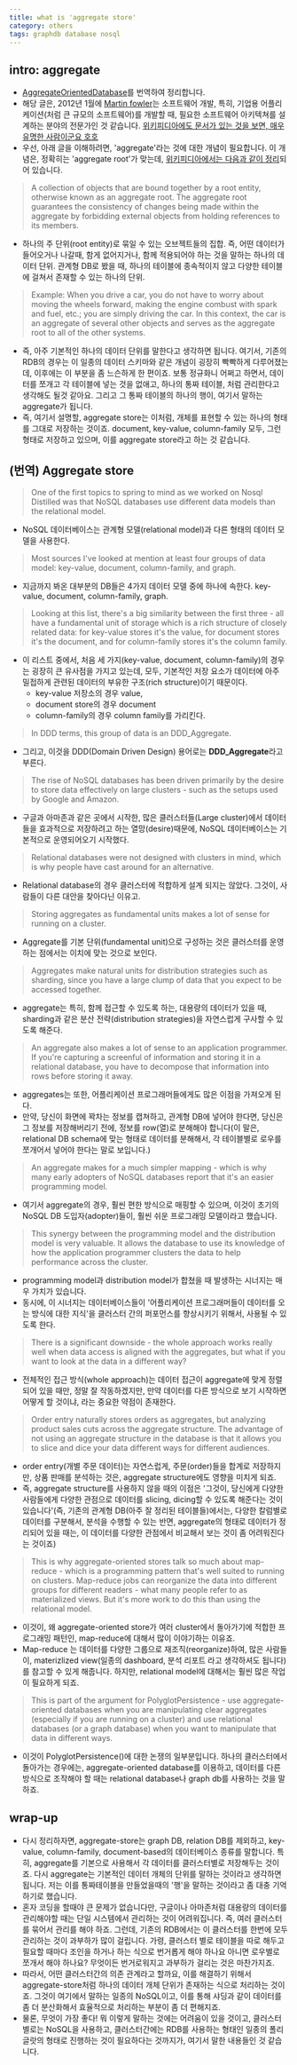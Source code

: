 ```yaml
---
title: what is 'aggregate store'
category: others
tags: graphdb database nosql 
---
```


## intro: aggregate

- [AggregateOrientedDatabase](https://martinfowler.com/bliki/AggregateOrientedDatabase.html)를 번역하여 정리합니다.
- 해당 글은, 2012년 1월에 [Martin fowler](https://martinfowler.com/aboutMe.html)는 소프트웨어 개발, 특히, 기업용 어플리케이션(처럼 큰 규모의 소프트웨어)를 개발할 때, 필요한 소프트웨어 아키텍쳐를 설계하는 분야의 전문가인 것 같습니다. [위키피디아에도 문서가 있는 것을 보면, 매우 유명한 사람이군요 호호](https://en.wikipedia.org/wiki/Martin_Fowler_(software_engineer))
- 우선, 아래 글을 이해하려면, 'aggregate'라는 것에 대한 개념이 필요합니다. 이 개념은, 정확히는 'aggregate root'가 맞는데, [위키피디아에서는 다음과 같이 정리](https://en.wikipedia.org/wiki/Domain-driven_design#aggregate_root)되어 있습니다.

> A collection of objects that are bound together by a root entity, otherwise known as an aggregate root. The aggregate root guarantees the consistency of changes being made within the aggregate by forbidding external objects from holding references to its members.
- 하나의 주 단위(root entity)로 묶일 수 있는 오브젝트들의 집합. 즉, 어떤 데이터가 들어오거나 나갈때, 함게 없어지거나, 함께 적용되어야 하는 것을 말하는 하나의 데이터 단위. 관계형 DB로 봤을 때, 하나의 테이블에 종속적이지 않고 다양한 테이블에 걸쳐서 존재할 수 있는 하나의 단위.

> Example: When you drive a car, you do not have to worry about moving the wheels forward, making the engine combust with spark and fuel, etc.; you are simply driving the car. In this context, the car is an aggregate of several other objects and serves as the aggregate root to all of the other systems.

- 즉, 아주 기본적인 하나의 데이터 단위를 말한다고 생각하면 됩니다. 여기서, 기존의 RDB의 경우는 이 일종의 데이터 스키마와 같은 개념이 굉장히 빡빡하게 다루어졌는데, 이후에는 이 부분을 좀 느슨하게 한 편이죠. 보통 정규화니 어쩌고 하면서, 데이터를 쪼개고 각 테이블에 넣는 것을 없애고, 하나의 통짜 테이블, 처럼 관리한다고 생각해도 될것 같아요. 그리고 그 통짜 테이블의 하나의 행이, 여기서 말하는 aggregate가 됩니다.
- 즉, 여기서 설명할, aggregate store는 이처럼, 개체를 표현할 수 있는 하나의 형태를 그대로 저장하는 것이죠. document, key-value, column-family 모두, 그런 형태로 저장하고 있으며, 이를 aggregate store라고 하는 것 같습니다.


## (번역) Aggregate store

> One of the first topics to spring to mind as we worked on Nosql Distilled was that NoSQL databases use different data models than the relational model. 
- NoSQL 데이터베이스는 관계형 모델(relational model)과 다른 형태의 데이터 모델을 사용한다.

> Most sources I've looked at mention at least four groups of data model: key-value, document, column-family, and graph. 
- 지금까지 봐온 대부분의 DB들은 4가지 데이터 모델 중에 하나에 속한다. key-value, document, column-family, graph.

> Looking at this list, there's a big similarity between the first three - all have a fundamental unit of storage which is a rich structure of closely related data: for key-value stores it's the value, for document stores it's the document, and for column-family stores it's the column family. 
- 이 리스트 중에서, 처음 세 가지(key-value, document, column-family)의 경우는 굉장히 큰 유사점을 가지고 있는데, 모두, 기본적인 저장 요소가 데이터에 아주 밀접하게 관련된 데이터의 부유한 구조(rich structure)이기 때문이다. 
    - key-value 저장소의 경우 value, 
    - document store의 경우 document
    - column-family의 경우 column family를 가리킨다. 

> In DDD terms, this group of data is an DDD_Aggregate.
- 그리고, 이것을 DDD(Domain Driven Design) 용어로는 **DDD_Aggregate**라고 부른다.

> The rise of NoSQL databases has been driven primarily by the desire to store data effectively on large clusters - such as the setups used by Google and Amazon. 
- 구글과 아마존과 같은 곳에서 시작한, 많은 클러스터들(Large cluster)에서 데이터들을 효과적으로 저장하려고 하는 열망(desire)때문에, NoSQL 데이터베이스는 기본적으로 운영되어오기 시작했다.

> Relational databases were not designed with clusters in mind, which is why people have cast around for an alternative. 
- Relational database의 경우 클러스터에 적합하게 설계 되지는 않았다. 그것이, 사람들이 다른 대안을 찾아다닌 이유고.

> Storing aggregates as fundamental units makes a lot of sense for running on a cluster. 
- Aggregate를 기본 단위(fundamental unit)으로 구성하는 것은 클러스터를 운영하는 점에서는 이치에 맞는 것으로 보인다. 

> Aggregates make natural units for distribution strategies such as sharding, since you have a large clump of data that you expect to be accessed together.
- aggregate는 특히, 함께 접근할 수 있도록 하는, 대용량의 데이터가 있을 때, sharding과 같은 분산 전략(distribution strategies)을 자연스럽게 구사할 수 있도록 해준다.

> An aggregate also makes a lot of sense to an application programmer. If you're capturing a screenful of information and storing it in a relational database, you have to decompose that information into rows before storing it away.
- aggregates는 또한, 어플리케이션 프로그래머들에게도 많은 이점을 가져오게 된다. 
- 만약, 당신이 화면에 꽉차는 정보를 캡쳐하고, 관계형 DB에 넣어야 한다면, 당신은 그 정보를 저장해버리기 전에, 정보를 row(열)로 분해해야 합니다(이 말은, relational DB schema에 맞는 형태로 데이터를 분해해서, 각 테이블별로 로우를 쪼개어서 넣어야 한다는 말로 보입니다.)

> An aggregate makes for a much simpler mapping - which is why many early adopters of NoSQL databases report that it's an easier programming model.
- 여기서 aggregate의 경우, 훨씬 편한 방식으로 매핑할 수 있으며, 이것이 초기의 NoSQL DB 도입자(adopter)들이, 훨씬 쉬운 프로그래밍 모델이라고 했습니다.

> This synergy between the programming model and the distribution model is very valuable. It allows the database to use its knowledge of how the application programmer clusters the data to help performance across the cluster.
- programming model과 distribution model가 합쳤을 때 발생하는 시너지는 매우 가치가 있습니다. 
- 동시에, 이 시너지는 데이터베이스들이 '어플리케이션 프로그래머들이 데이터를 오는 방식에 대한 지식'을 클러스터 간의 퍼포먼스를 향상시키기 위해서, 사용될 수 있도록 한다.

> There is a significant downside - the whole approach works really well when data access is aligned with the aggregates, but what if you want to look at the data in a different way? 
- 전체적인 접근 방식(whole approach)는 데이터 접근이 aggregate에 맞게 정렬되어 있을 때만, 정말 잘 작동하겠지만, 만약 데이터를 다른 방식으로 보기 시작하면 어떻게 할 것이냐, 라는 중요한 약점이 존재한다.

> Order entry naturally stores orders as aggregates, but analyzing product sales cuts across the aggregate structure. The advantage of not using an aggregate structure in the database is that it allows you to slice and dice your data different ways for different audiences.
- order entry(개별 주문 데이터)는 자연스럽게, 주문(order)들을 합계로 저장하지만, 상품 판매를 분석하는 것은, aggregate structure에도 영향을 미치게 되죠.
- 즉, aggregate structure를 사용하지 않을 때의 이점은 '그것이, 당신에게 다양한 사람들에게 다양한 관점으로 데이터를 slicing, dicing할 수 있도록 해준다는 것이 있습니다'(즉, 기존의 관계형 DB(아주 잘 정리된 테이블들)에서는, 다양한 칼럼별로 데이터를 구분해서, 분석을 수행할 수 있는 반면, aggregate의 형태로 데이터가 정리되어 있을 때는, 이 데이터를 다양한 관점에서 비교해서 보는 것이 좀 어려워진다는 것이죠)

> This is why aggregate-oriented stores talk so much about map-reduce - which is a programming pattern that's well suited to running on clusters. Map-reduce jobs can reorganize the data into different groups for different readers - what many people refer to as materialized views. But it's more work to do this than using the relational model.
- 이것이, 왜 aggregate-oriented store가 여러 cluster에서 돌아가기에 적합한 프로그래밍 패턴인, map-reduce에 대해서 많이 이야기하는 이유죠. 
- Map-reduce 는 데이터를 다양한 그룹으로 재조직(reorganize)하여, 많은 사람들이, materizlized view(일종의 dashboard, 분석 리포트 라고 생각하셔도 됩니다)를 참고할 수 있게 해줍니다. 하지만, relational model에 대해서는 훨씬 많은 작업이 필요하게 되죠.

> This is part of the argument for PolyglotPersistence - use aggregate-oriented databases when you are manipulating clear aggregates (especially if you are running on a cluster) and use relational databases (or a graph database) when you want to manipulate that data in different ways.
- 이것이 PolyglotPersistence()에 대한 논쟁의 일부분입니다. 하나의 클러스터에서 돌아가는 경우에는, aggregate-oriented database를 이용하고, 데이터를 다른 방식으로 조작해야 할 때는 relational database나 graph db를 사용하는 것을 말하죠.

## wrap-up

- 다시 정리하자면, aggregate-store는 graph DB, relation DB를 제외하고, key-value, column-family, document-based의 데이터베이스 종류를 말합니다. 특히, aggregate를 기본으로 사용해서 각 데이터를 클러스터별로 저장해두는 것이죠. 다시 aggregate는 기본적인 데이터 개체의 단위를 말하는 것이라고 생각하면 됩니다. 저는 이를 통짜테이블을 만들었을때의 '행'을 말하는 것이라고 좀 대충 기억하기로 했습니다. 
- 혼자 코딩을 할때야 큰 문제가 없습니다만, 구글이나 아마존처럼 대용량의 데이터를 관리해야할 때는 단일 시스템에서 관리하는 것이 어려워집니다. 즉, 여러 클러스터를 묶어서 관리를 해야 하죠. 그런데, 기존의 RDB에서는 이 클러스터를 한번에 모두 관리하는 것이 과부하가 많이 걸립니다. 가령, 클러스터 별로 테이블을 따로 해두고 필요할 때마다 조인을 하거나 하는 식으로 번거롭게 해야 하나요 아니면 로우별로 쪼개서 해야 하나요? 무엇이든 번거로워지고 과부하가 걸리는 것은 마찬가지죠. 
- 따라서, 어떤 클러스터간의 의존 관계라고 할까요, 이를 해결하기 위해서 aggregate-store처럼 하나의 데이터 개체 단위가 존재하는 식으로 처리하는 것이죠. 그것이 여기에서 말하는 일종의 NoSQL이고, 이를 통해 샤딩과 같이 데이터를 좀 더 분산화해서 효율적으로 처리하는 부분이 좀 더 편해지죠. 
- 물론, 무엇이 가장 좋다! 뭐 이렇게 말하는 것에는 어려움이 있을 것이고, 클러스터별로는 NoSQL을 사용하고, 클러스터간에는 RDB를 사용하는 형태인 일종의 폴리글랏의 형태로 진행하는 것이 필요하다는 것까지가, 여기서 말한 내용들인 것 같습니다.